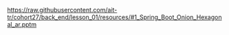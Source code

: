 https://raw.githubusercontent.com/ait-tr/cohort27/back_end/lesson_01/resources/#1_Spring_Boot_Onion_Hexagonal_ar.pptm
